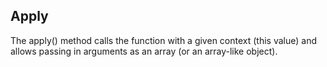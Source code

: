 ## Apply

The apply() method calls the function with a given context (this value) and allows passing in arguments as an array (or an array-like object).

